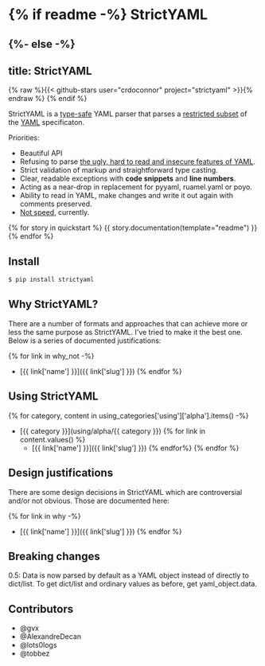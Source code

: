 {% if readme -%}
StrictYAML
==========
{%- else -%}
---
title: StrictYAML
---

{% raw %}{{< github-stars user="crdoconnor" project="strictyaml" >}}{% endraw %}
{% endif %}

StrictYAML is a [type-safe](https://en.wikipedia.org/wiki/Type_safety) YAML parser
that parses a [restricted subset](features-removed) of the [YAML](what-is-yaml)
specificaton.

Priorities:

- Beautiful API
- Refusing to parse [the ugly, hard to read and insecure features of YAML](features-removed).
- Strict validation of markup and straightforward type casting.
- Clear, readable exceptions with **code snippets** and **line numbers**.
- Acting as a near-drop in replacement for pyyaml, ruamel.yaml or poyo.
- Ability to read in YAML, make changes and write it out again with comments preserved.
- [Not speed](why/speed-not-a-priority), currently.

{% for story in quickstart %}
{{ story.documentation(template="readme") }}
{% endfor %}

Install
-------

```sh
$ pip install strictyaml
```

Why StrictYAML?
---------------

There are a number of formats and approaches that can achieve more or
less the same purpose as StrictYAML. I've tried to make it the best one.
Below is a series of documented justifications:


{% for link in why_not -%}
- [{{ link['name'] }}]({{ link['slug'] }})
{% endfor %}


Using StrictYAML
----------------

{% for category, content in using_categories['using']['alpha'].items() -%}
- [{{ category }}](using/alpha/{{ category }})
{% for link in content.values() %}
  - [{{ link['name'] }}]({{ link['slug'] }})
{% endfor%}
{% endfor %}


Design justifications
---------------------

There are some design decisions in StrictYAML which are controversial
and/or not obvious. Those are documented here:

{% for link in why -%}
- [{{ link['name'] }}]({{ link['slug'] }})
{% endfor %}

Breaking changes
----------------

0.5: Data is now parsed by default as a YAML object instead of directly to dict/list. To get dict/list and ordinary values as before, get yaml_object.data.

Contributors
------------

- @gvx
- @AlexandreDecan
- @lots0logs
- @tobbez

